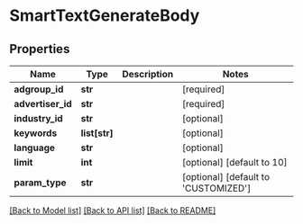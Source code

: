 # SmartTextGenerateBody

## Properties
Name | Type | Description | Notes
------------ | ------------- | ------------- | -------------
**adgroup_id** | **str** |  | [required] 
**advertiser_id** | **str** |  | [required] 
**industry_id** | **str** |  | [optional] 
**keywords** | **list[str]** |  | [optional] 
**language** | **str** |  | [optional] 
**limit** | **int** |  | [optional] [default to 10]
**param_type** | **str** |  | [optional] [default to 'CUSTOMIZED']

[[Back to Model list]](../README.md#documentation-for-models) [[Back to API list]](../README.md#documentation-for-api-endpoints) [[Back to README]](../README.md)

